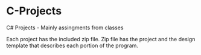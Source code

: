 # C-Projects
C# Projects - Mainly assingments from classes

Each project has the included zip file.
  Zip file has the project and the design template that describes each portion of the program.
